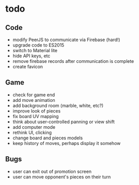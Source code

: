 # todo

## Code
- modify PeerJS to communicate via Firebase (hard!)
- upgrade code to ES2015
- switch to Material lite
- hide API keys, etc
- remove firebase records after communication is complete
- create favicon

## Game
- check for game end
- add move animation
- add background room (marble, white, etc?)
- improve look of pieces
- fix board UV mapping
- think about user-controlled panning or view shift
- add computer mode
- rethink UI, clicking
- change board and pieces models
- keep history of moves, perhaps display it somehow

## Bugs
- user can exit out of promotion screen
- user can move opponent's pieces on their turn
